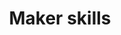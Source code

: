 ---
layout: skill
pillar_name: Maker
title: Maker skills
description: The skills that help us create and ship work
order: 2
---